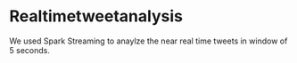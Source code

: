 # Realtimetweetanalysis
We used Spark Streaming to anaylze the near real time tweets in window of 5 seconds. 
